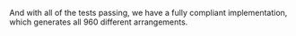 And with all of the tests passing, we have a fully compliant
implementation, which generates all 960 different arrangements.